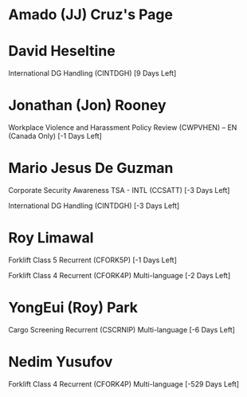 # Amado (JJ) Cruz's Page




# David Heseltine


International DG Handling (CINTDGH) [9 Days Left]



# Jonathan (Jon) Rooney


Workplace Violence and Harassment Policy Review (CWPVHEN) – EN (Canada Only) [-1 Days Left]



# Mario Jesus De Guzman


Corporate Security Awareness TSA - INTL (CCSATT) [-3 Days Left]

International DG Handling (CINTDGH) [-3 Days Left]



# Roy Limawal


Forklift Class 5 Recurrent (CFORK5P) [-1 Days Left]

Forklift Class 4 Recurrent (CFORK4P) Multi-language [-2 Days Left]



# YongEui (Roy) Park


Cargo Screening Recurrent (CSCRNIP) Multi-language [-6 Days Left]



# Nedim Yusufov


Forklift Class 4 Recurrent (CFORK4P) Multi-language [-529 Days Left]



